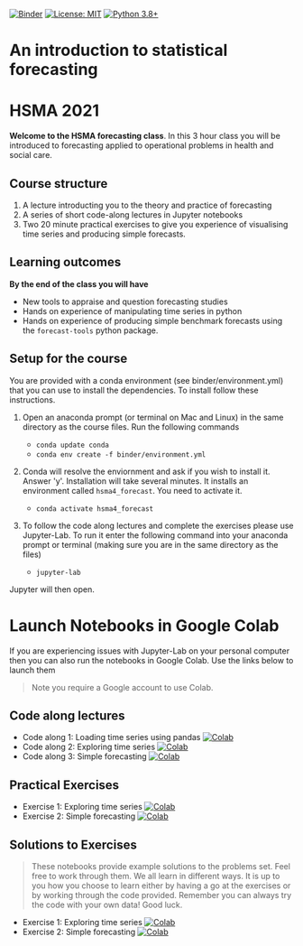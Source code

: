 [![Binder](https://mybinder.org/badge_logo.svg)](https://mybinder.org/v2/gh/hsma4/module_9_a/HEAD)
[![License: MIT](https://img.shields.io/badge/License-MIT-yellow.svg)](https://opensource.org/licenses/MIT)
[![Python 3.8+](https://img.shields.io/badge/python-3.8+-blue.svg)](https://www.python.org/downloads/release/python-360+/)

# An introduction to statistical forecasting
# HSMA 2021

**Welcome to the HSMA forecasting class**.  In this 3 hour class you will be introduced to forecasting applied to operational problems in health and social care.

## Course structure

1. A lecture introducting you to the theory and practice of forecasting
2. A series of short code-along lectures in Jupyter notebooks
3. Two 20 minute practical exercises to give you experience of visualising time series and producing simple forecasts. 

## Learning outcomes

**By the end of the class you will have**

* New tools to appraise and question forecasting studies
* Hands on experience of manipulating time series in python
* Hands on experience of producing simple benchmark forecasts using the `forecast-tools` python package.

## Setup for the course

You are provided with a conda environment (see binder/environment.yml) that you can use to install the dependencies.  To install follow these instructions.

1. Open an anaconda prompt (or terminal on Mac and Linux) in the same directory as the course files.  Run the following commands

   * `conda update conda`
   * `conda env create -f binder/environment.yml`

2. Conda will resolve the enviornment and ask if you wish to install it.  Answer 'y'. Installation will take several minutes.  It installs an environment called `hsma4_forecast`.  You need to activate it.

   * `conda activate hsma4_forecast`

3. To follow the code along lectures and complete the exercises please use Jupyter-Lab.  To run it enter the following command into your anaconda prompt or terminal (making sure you are in the same directory as the files)

   * `jupyter-lab`

Jupyter will then open.


# Launch Notebooks in Google Colab

If you are experiencing issues with Jupyter-Lab on your personal computer then you can also run the notebooks in Google Colab.  Use the links below to launch them

> Note you require a Google account to use Colab.

## Code along lectures
* Code along 1: Loading time series using pandas [![Colab](https://colab.research.google.com/assets/colab-badge.svg)](https://colab.research.google.com/github/hsma4/module_9_a/blob/main/code_along_lectures/01_pandas_time_series.ipynb)
* Code along 2: Exploring time series [![Colab](https://colab.research.google.com/assets/colab-badge.svg)](https://colab.research.google.com/github/hsma4/module_9_a/blob/main/code_along_lectures/02_exploring_ts.ipynb)
* Code along 3: Simple forecasting [![Colab](https://colab.research.google.com/assets/colab-badge.svg)](https://colab.research.google.com/github/hsma4/module_9_a/blob/main/code_along_lectures/03_benchmark_forecasts.ipynb)


## Practical Exercises
* Exercise 1: Exploring time series [![Colab](https://colab.research.google.com/assets/colab-badge.svg)](https://colab.research.google.com/github/hsma4/module_9_a/blob/main/exercises/Practical_1.ipynb)
* Exercise 2: Simple forecasting [![Colab](https://colab.research.google.com/assets/colab-badge.svg)](https://colab.research.google.com/github/hsma4/module_9_a/blob/main/exercises/Practical_2.ipynb)

## Solutions to Exercises

> These notebooks provide example solutions to the problems set.  Feel free to work through them.  We all learn in different ways. It is up to you how you choose to learn either by having a go at the exercises or by working through the code provided.  Remember you can always try the code with your own data!  Good luck.

* Exercise 1: Exploring time series [![Colab](https://colab.research.google.com/assets/colab-badge.svg)](https://colab.research.google.com/github/hsma4/module_9_a/blob/main/exercises/Practical_1_SOLUTIONS.ipynb)
* Exercise 2: Simple forecasting [![Colab](https://colab.research.google.com/assets/colab-badge.svg)](https://colab.research.google.com/github/hsma4/module_9_a/blob/main/exercises/Practical_2_SOLUTIONS.ipynb)


